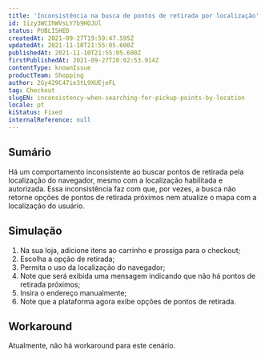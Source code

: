 ```yaml
---
title: 'Inconsistência na busca de pontos de retirada por localização'
id: 1izy3WCIhWVsLY7b9HOJUl
status: PUBLISHED
createdAt: 2021-09-27T19:59:47.595Z
updatedAt: 2021-11-10T21:55:05.600Z
publishedAt: 2021-11-10T21:55:05.600Z
firstPublishedAt: 2021-09-27T20:02:53.914Z
contentType: knownIssue
productTeam: Shopping
author: 2Gy429C47ie3tL9XUEjeFL
tag: Checkout
slugEN: inconsistency-when-searching-for-pickup-points-by-location
locale: pt
kiStatus: Fixed
internalReference: null
---
```


## Sumário

Há um comportamento inconsistente ao buscar pontos de retirada pela localização do navegador, mesmo com a localização habilitada e autorizada. Essa inconsistência faz com que, por vezes, a busca não retorne opções de pontos de retirada próximos nem atualize o mapa com a localização do usuário.

## Simulação

1. Na sua loja, adicione itens ao carrinho e prossiga para o checkout;
2. Escolha a opção de retirada;
3. Permita o uso da localização do navegador;
4. Note que será exibida uma mensagem indicando que não há pontos de retirada próximos;
5. Insira o endereço manualmente;
6. Note que a plataforma agora exibe opções de pontos de retirada.

## Workaround

Atualmente, não há workaround para este cenário.

